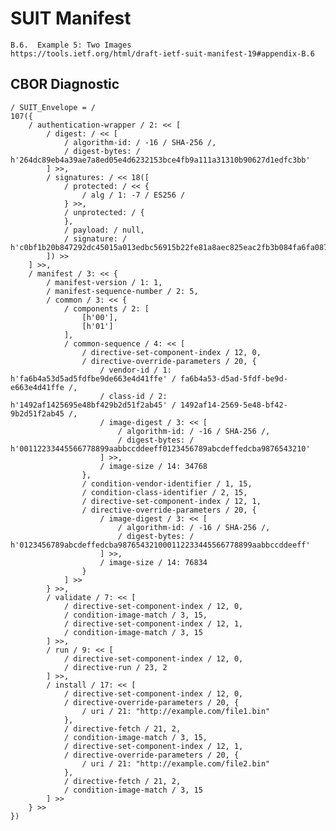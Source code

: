<!--
 Copyright (c) 2020-2023 SECOM CO., LTD. All Rights reserved.

 SPDX-License-Identifier: BSD-2-Clause
-->

# SUIT Manifest
    B.6.  Example 5: Two Images
    https://tools.ietf.org/html/draft-ietf-suit-manifest-19#appendix-B.6


## CBOR Diagnostic
    / SUIT_Envelope = /
    107({
        / authentication-wrapper / 2: << [
            / digest: / << [
                / algorithm-id: / -16 / SHA-256 /,
                / digest-bytes: / h'264dc89eb4a39ae7a8ed05e4d6232153bce4fb9a111a31310b90627d1edfc3bb'
            ] >>,
            / signatures: / << 18([
                / protected: / << {
                    / alg / 1: -7 / ES256 /
                } >>,
                / unprotected: / {
                },
                / payload: / null,
                / signature: / h'c0bf1b20b847292dc45015a013edbc56915b22fe81a8aec825eac2fb3b084fa6fa08761461987c92189ec6b8b5ab361d2588b05070b3ed03943549bafd355bf0'
            ]) >>
        ] >>,
        / manifest / 3: << {
            / manifest-version / 1: 1,
            / manifest-sequence-number / 2: 5,
            / common / 3: << {
                / components / 2: [
                    [h'00'],
                    [h'01']
                ],
                / common-sequence / 4: << [
                    / directive-set-component-index / 12, 0,
                    / directive-override-parameters / 20, {
                        / vendor-id / 1: h'fa6b4a53d5ad5fdfbe9de663e4d41ffe' / fa6b4a53-d5ad-5fdf-be9d-e663e4d41ffe /,
                        / class-id / 2: h'1492af1425695e48bf429b2d51f2ab45' / 1492af14-2569-5e48-bf42-9b2d51f2ab45 /,
                        / image-digest / 3: << [
                            / algorithm-id: / -16 / SHA-256 /,
                            / digest-bytes: / h'00112233445566778899aabbccddeeff0123456789abcdeffedcba9876543210'
                        ] >>,
                        / image-size / 14: 34768
                    },
                    / condition-vendor-identifier / 1, 15,
                    / condition-class-identifier / 2, 15,
                    / directive-set-component-index / 12, 1,
                    / directive-override-parameters / 20, {
                        / image-digest / 3: << [
                            / algorithm-id: / -16 / SHA-256 /,
                            / digest-bytes: / h'0123456789abcdeffedcba987654321000112233445566778899aabbccddeeff'
                        ] >>,
                        / image-size / 14: 76834
                    }
                ] >>
            } >>,
            / validate / 7: << [
                / directive-set-component-index / 12, 0,
                / condition-image-match / 3, 15,
                / directive-set-component-index / 12, 1,
                / condition-image-match / 3, 15
            ] >>,
            / run / 9: << [
                / directive-set-component-index / 12, 0,
                / directive-run / 23, 2
            ] >>,
            / install / 17: << [
                / directive-set-component-index / 12, 0,
                / directive-override-parameters / 20, {
                    / uri / 21: "http://example.com/file1.bin"
                },
                / directive-fetch / 21, 2,
                / condition-image-match / 3, 15,
                / directive-set-component-index / 12, 1,
                / directive-override-parameters / 20, {
                    / uri / 21: "http://example.com/file2.bin"
                },
                / directive-fetch / 21, 2,
                / condition-image-match / 3, 15
            ] >>
        } >>
    })
